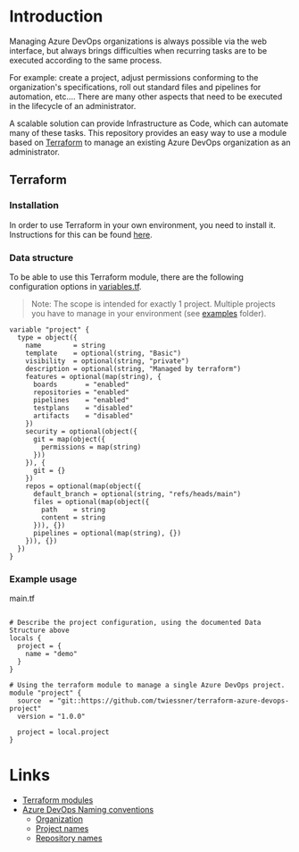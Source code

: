 # Introduction

Managing Azure DevOps organizations is always possible via the web interface, but always brings difficulties when
recurring tasks are to be executed according to the same process.

For example: create a project, adjust permissions conforming to the organization's specifications,
roll out standard files and pipelines for automation, etc.... There are many other
aspects that need to be executed in the lifecycle of an administrator.

A scalable solution can provide Infrastructure as Code, which can automate many of these tasks.
This repository provides an easy way to use a module based on [Terraform](https://www.terraform.io) to manage an existing Azure DevOps organization
as an administrator.

## Terraform

### Installation
In order to use Terraform in your own environment, you need to install it.
Instructions for this can be found [here](https://developer.hashicorp.com/terraform/downloads).

### Data structure
To be able to use this Terraform module, there are the following configuration options in [variables.tf](./variables.tf).

> Note: The scope is intended for exactly 1 project.
> Multiple projects you have to manage in your environment (see [examples](./examples) folder).

```hcl
variable "project" {
  type = object({
    name        = string
    template    = optional(string, "Basic")
    visibility  = optional(string, "private")
    description = optional(string, "Managed by terraform")
    features = optional(map(string), {
      boards       = "enabled"
      repositories = "enabled"
      pipelines    = "enabled"
      testplans    = "disabled"
      artifacts    = "disabled"
    })
    security = optional(object({
      git = map(object({
        permissions = map(string)
      }))
    }), {
      git = {}
    })
    repos = optional(map(object({
      default_branch = optional(string, "refs/heads/main")
      files = optional(map(object({
        path    = string
        content = string
      })), {})
      pipelines = optional(map(string), {})
    })), {})
  })
}
```

### Example usage

main.tf
```hcl

# Describe the project configuration, using the documented Data Structure above
locals {
  project = {
    name = "demo"
  }
}

# Using the terraform module to manage a single Azure DevOps project.
module "project" {
  source  = "git::https://github.com/twiessner/terraform-azure-devops-project"
  version = "1.0.0"

  project = local.project
}
```

# Links

- [Terraform modules](https://developer.hashicorp.com/terraform/language/modules/develop)
- [Azure DevOps Naming conventions](https://learn.microsoft.com/en-us/azure/devops/organizations/settings/naming-restrictions?view=azure-devops#project-names)
  - [Organization](https://learn.microsoft.com/en-us/azure/devops/organizations/settings/naming-restrictions?view=azure-devops#organization-names)
  - [Project names](https://learn.microsoft.com/en-us/azure/devops/organizations/settings/naming-restrictions?view=azure-devops#project-names)
  - [Repository names](https://learn.microsoft.com/en-us/azure/devops/organizations/settings/naming-restrictions?view=azure-devops#azure-repos-tfvc)
